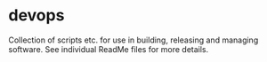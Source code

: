 # devops

Collection of scripts etc. for use in building, releasing and managing software. See individual ReadMe files for more details.
